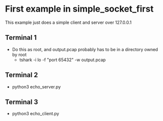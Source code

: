 # First example in simple_socket_first
This example just does a simple client and server over 127.0.0.1
## Terminal 1
* Do this as root, and output.pcap probably has to be in a directory owned by root
  * tshark -i lo -f "port 65432" -w output.pcap
## Terminal 2
* python3 echo_server.py
## Terminal 3
* python3 echo_client.py